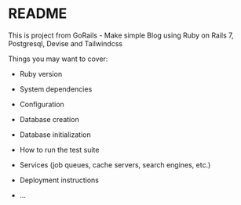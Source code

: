 # README

This is project from GoRails - Make simple Blog using Ruby on Rails 7, Postgresql, Devise and Tailwindcss

Things you may want to cover:

* Ruby version

* System dependencies

* Configuration

* Database creation

* Database initialization

* How to run the test suite

* Services (job queues, cache servers, search engines, etc.)

* Deployment instructions

* ...
